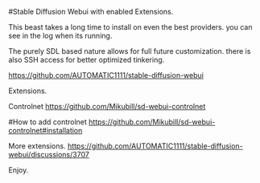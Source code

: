 #Stable Diffusion Webui with enabled Extensions.

This beast takes a long time to install on even the best providers.
you can see in the log when its running.

The purely SDL based nature allows for full future customization.
there is also SSH access for better optimized tinkering.

https://github.com/AUTOMATIC1111/stable-diffusion-webui

Extensions.

Controlnet
https://github.com/Mikubill/sd-webui-controlnet

#How to add controlnet
https://github.com/Mikubill/sd-webui-controlnet#installation

More extensions.
https://github.com/AUTOMATIC1111/stable-diffusion-webui/discussions/3707

Enjoy.